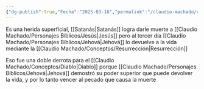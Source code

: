 ```yaml
---
{"dg-publish":true,"Fecha":"2025-03-16","permalink":"/claudio-machado/conceptos/la-herida-en-el-talon/","dgPassFrontmatter":true}
---
```


Es una herida superficial, [[Satanás\|Satanás]] logra darle muerte a [[Claudio Machado/Personajes Bíblicos/Jesús\|Jesús]] pero al tercer día [[Claudio Machado/Personajes Bíblicos/Jehová\|Jehová]] lo devuelve a la vida mediante la [[Claudio Machado/Conceptos/Resurrección\|Resurrección]]

Eso fue una doble derrota para el [[Claudio Machado/Conceptos/Diablo\|Diablo]] porque [[Claudio Machado/Personajes Bíblicos/Jehová\|Jehová]] demostró su poder superior que puede devolver la vida, y por lo tanto vencer al pecado que causa la muerte 
